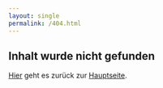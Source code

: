 ```yaml
---
layout: single
permalink: /404.html
---
```

## Inhalt wurde nicht gefunden
[Hier](https://sicherungsstrategien.de) geht es zurück zur [Hauptseite](https://sicherungsstrategien.de).
